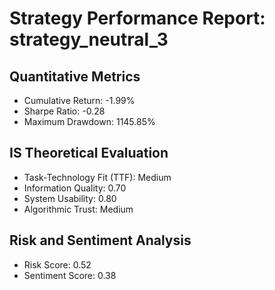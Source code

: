 # Strategy Performance Report: strategy_neutral_3

## Quantitative Metrics
- Cumulative Return: -1.99%
- Sharpe Ratio: -0.28
- Maximum Drawdown: 1145.85%

## IS Theoretical Evaluation
- Task-Technology Fit (TTF): Medium
- Information Quality: 0.70
- System Usability: 0.80
- Algorithmic Trust: Medium

## Risk and Sentiment Analysis
- Risk Score: 0.52
- Sentiment Score: 0.38
